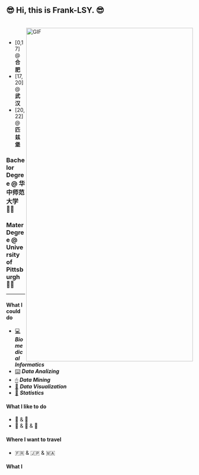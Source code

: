 ## 😎 Hi, this is Frank-LSY. 😎
<br />
<img align="right" height="900px" width="450px" alt="GIF" src="https://source.unsplash.com/daily?Pittsburgh/450x900" />
<br />

- [0,17] @ **合肥**
- [17,20] @ **武汉**
- [20,22] @ **匹兹堡**

### Bachelor Degree @ 华中师范大学 👨‍🎓
### Mater Degree @ University of Pittsburgh 👨‍💻

***

#### What I could do
- [💻]() ***Biomedical Informatics***
- [⌨️]() ***Data Analizing***
- [🖱]() ***Data Mining***
- [📲]() ***Data Visualization***
- [💯]() ***Statistics***

#### What I like to do
- 🏀 & 🏃
- 🎸 & 🎹 & 🎤

#### Where I want to travel
- 🇫🇷 & 🇯🇵 & 🇲🇦

#### What I

<!--
**Frank-LSY/Frank-LSY** is a ✨ _special_ ✨ repository because its `README.md` (this file) appears on your GitHub profile.

Here are some ideas to get you started:

- 🔭 I’m currently working on ...
- 🌱 I’m currently learning ...
- 👯 I’m looking to collaborate on ...
- 🤔 I’m looking for help with ...
- 💬 Ask me about ...
- 📫 How to reach me: ...
- 😄 Pronouns: ...
- ⚡ Fun fact: ...
-->
